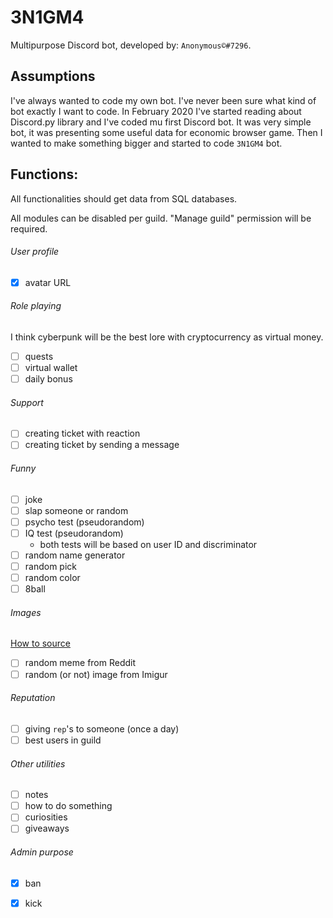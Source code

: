 # 3N1GM4
Multipurpose Discord bot, developed by: `Anonymous©#7296`.

## Assumptions
I've always wanted to code my own bot. I've never been sure what kind of bot exactly I want to code.
In February 2020 I've started reading about Discord.py library and I've coded mu first Discord bot.
It was very simple bot, it was presenting some useful data for economic browser game.
Then I wanted to make something bigger and started to code `3N1GM4` bot.

## Functions:
All functionalities should get data from SQL databases.

All modules can be disabled per guild. "Manage guild" permission will be required.

###### User profile
- [x] avatar URL

###### Role playing
I think cyberpunk will be the best lore with cryptocurrency as virtual money.
- [ ] quests
- [ ] virtual wallet
- [ ] daily bonus

###### Support
- [ ] creating ticket with reaction
- [ ] creating ticket by sending a message 

###### Funny
- [ ] joke
- [ ] slap someone or random
- [ ] psycho test (pseudorandom)
- [ ] IQ test (pseudorandom)
    - both tests will be based on user ID and discriminator
- [ ] random name generator
- [ ] random pick
- [ ] random color
- [ ] 8ball

###### Images
[How to source](https://stackoverflow.com/questions/57043797/discord-py-getting-random-imgur-images)
- [ ] random meme from Reddit
- [ ] random (or not) image from Imigur

###### Reputation
- [ ] giving `rep`'s to someone (once a day)
- [ ] best users in guild

###### Other utilities
- [ ] notes
- [ ] how to do something
- [ ] curiosities
- [ ] giveaways

###### Admin purpose
- [x] ban
- [x] kick

